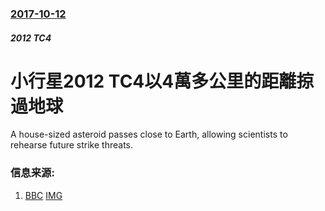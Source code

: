 ### [2017-10-12](/news/2017/10/12/index.md)

##### 2012 TC4
# 小行星2012 TC4以4萬多公里的距離掠過地球 

A house-sized asteroid passes close to Earth, allowing scientists to rehearse future strike threats.


### 信息来源:

1. [BBC](http://www.bbc.com/news/science-environment-41583704) [IMG](https://ichef.bbci.co.uk/news/1024/branded_news/10424/production/_98269566_c6eed65b-ddeb-4d81-82e4-d6adfa7b44b6.jpg)
